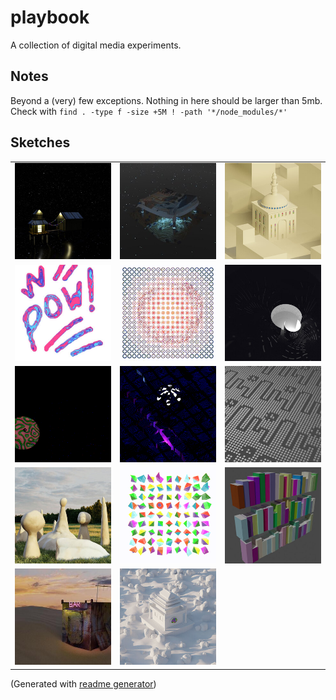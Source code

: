 # playbook

A collection of digital media experiments.  

## Notes
Beyond a (very) few exceptions. Nothing in here should be larger than 5mb.
Check with `find . -type f -size +5M ! -path '*/node_modules/*'`

## Sketches
|  |  |  |
|---|---|---|
| [![](README/603-float.jpg)](sketches/603-float/) | [![](README/desert-tent.jpg)](sketches/desert-tent/) | [![](README/dusty-temple.jpg)](sketches/dusty-temple/) | 
| [![](README/geo-node-pen.jpg)](sketches/geo-node-pen/) | [![](README/interested-parties.gif)](sketches/interested-parties/) | [![](README/lantern-pattern.jpg)](sketches/lantern-pattern/) | 
| [![](README/musgrave-explorer.gif)](sketches/musgrave-explorer/) | [![](README/pinwheel-over-night-city.gif)](sketches/pinwheel-over-night-city/) | [![](README/pixel-pattern-to-mesh.jpg)](sketches/pixel-pattern-to-mesh/) | 
| [![](README/sculpty-to-mesh.jpg)](sketches/sculpty-to-mesh/) | [![](README/shape-forest.gif)](sketches/shape-forest/) | [![](README/shelf-generator.jpg)](sketches/shelf-generator/) | 
| [![](README/the-tiniest-bar.jpg)](sketches/the-tiniest-bar/) | [![](README/wasteland-temple.jpg)](sketches/wasteland-temple/) |  | 


(Generated with [readme generator](./export-scripts/generate-readme.sh))
